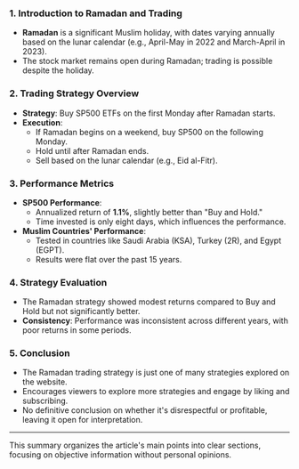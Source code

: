 ### 1. Introduction to Ramadan and Trading
- **Ramadan** is a significant Muslim holiday, with dates varying annually based on the lunar calendar (e.g., April-May in 2022 and March-April in 2023).
- The stock market remains open during Ramadan; trading is possible despite the holiday.

### 2. Trading Strategy Overview
- **Strategy**: Buy SP500 ETFs on the first Monday after Ramadan starts.
- **Execution**:
  - If Ramadan begins on a weekend, buy SP500 on the following Monday.
  - Hold until after Ramadan ends.
  - Sell based on the lunar calendar (e.g., Eid al-Fitr).

### 3. Performance Metrics
- **SP500 Performance**:
  - Annualized return of **1.1%**, slightly better than "Buy and Hold."
  - Time invested is only eight days, which influences the performance.
- **Muslim Countries' Performance**:
  - Tested in countries like Saudi Arabia (KSA), Turkey (2R), and Egypt (EGPT).
  - Results were flat over the past 15 years.

### 4. Strategy Evaluation
- The Ramadan strategy showed modest returns compared to Buy and Hold but not significantly better.
- **Consistency**: Performance was inconsistent across different years, with poor returns in some periods.

### 5. Conclusion
- The Ramadan trading strategy is just one of many strategies explored on the website.
- Encourages viewers to explore more strategies and engage by liking and subscribing.
- No definitive conclusion on whether it's disrespectful or profitable, leaving it open for interpretation.

---

This summary organizes the article's main points into clear sections, focusing on objective information without personal opinions.
